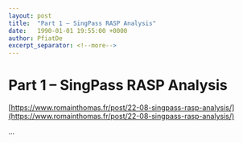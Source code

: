 ```yaml
---
layout: post
title:  "Part 1 – SingPass RASP Analysis"
date:   1990-01-01 19:55:00 +0000
author: PfiatDe
excerpt_separator: <!--more-->
---
```


# Part 1 – SingPass RASP Analysis

[https://www.romainthomas.fr/post/22-08-singpass-rasp-analysis/](https://www.romainthomas.fr/post/22-08-singpass-rasp-analysis/)

...
<!--more-->

